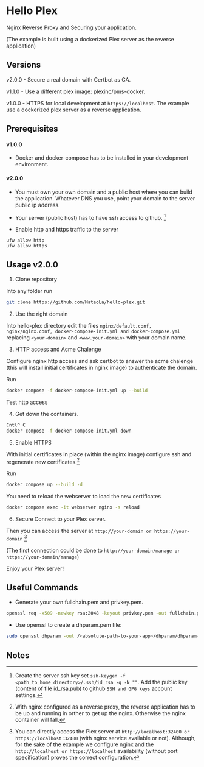 # Hello Plex

Nginx Reverse Proxy and Securing your application.

(The example is built using a dockerized Plex server as the reverse application)

## Versions

v2.0.0 - Secure a real domain with Certbot as CA.

v1.1.0 - Use a different plex image: plexinc/pms-docker.

v1.0.0 - HTTPS for local development at ```https://localhost```. The example use a dockerized plex server as a reverse application.

## Prerequisites

#### v1.0.0

* Docker and docker-compose has to be installed in your development environment.

#### v2.0.0

* You must own your own domain and a public host where you can build the application. Whatever DNS you use, point your domain to the server public ip address.

* Your server (public host) has to have ssh access to github. [^Nt1]

* Enable http and https traffic to the server

```
ufw allow http
ufw allow https
```

## Usage v2.0.0

1) Clone repository 

Into any folder run

```bash
git clone https://github.com/MateoLa/hello-plex.git
```

2) Use the right domain

Into hello-plex directory edit the files ```nginx/default.conf, nginx/nginx.conf, docker-compose-init.yml and docker-compose.yml``` replacing ```<your-domain>``` and ```<www.your-domain>``` with your domain name.

3) HTTP access and Acme Chalenge

Configure nginx http access and ask certbot to answer the acme chalenge (this will install initial certificates in nginx image) to authenticate the domain. 

Run
```bash
docker compose -f docker-compose-init.yml up --build
```
Test http access

4) Get down the containers. 

```bash
Cntl^ C
docker compose -f docker-compose-init.yml down
```

5) Enable HTTPS 

With initial certificates in place (within the nginx image) configure ssh and regenerate new certificates.[^Nt2]

Run

```bash
docker compose up --build -d 
```

You need to reload the webserver to load the new certificates

```bash
docker compose exec -it webserver nginx -s reload
```

6) Secure Connect to your Plex server. 

Then you can access the server at ```http://your-domain or https://your-domain``` [^Nt3]

(The first connection could be done to ```http://your-domain/manage or https://your-domain/manage```)

Enjoy your Plex server!

## Useful Commands

* Generate your own fullchain.pem and privkey.pem.
```sh
openssl req -x509 -newkey rsa:2048 -keyout privkey.pem -out fullchain.pem -sha256 -days 3650 -nodes -subj "/C=XX/ST=stateName/L=cityName/O=companyName/OU=companySectionName/CN=Hostname"
```

* Use openssl to create a dhparam.pem file:
```sh
sudo openssl dhparam -out /<absolute-path-to-your-app>/dhparam/dhparam-2048.pem 2048
```

## Notes

[^Nt1]: Create the server ssh key set ```ssh-keygen -f <path_to_home_directory>/.ssh/id_rsa -q -N ""```. Add the public key (content of file id_rsa.pub) to github ```SSH and GPG keys``` account settings.

[^Nt2]: With nginx configured as a reverse proxy, the reverse application has to be up and running in orther to get up the nginx. Otherwise the nginx container will fall.

[^Nt3]: You can directly access the Plex server at ```http://localhost:32400 or https://localhost:32400``` (with nginx service available or not). Although, for the sake of the example we configure nginx and the ```http://localhost or https://localhost``` availability (without port specification) proves the correct configuration.
